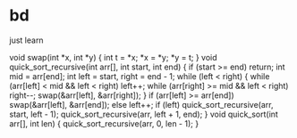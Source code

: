 # bd
just learn

void swap(int *x, int *y) {
    int t = *x;
    *x = *y;
    *y = t;
}
void quick_sort_recursive(int arr[], int start, int end) {
    if (start >= end)
        return;
    int mid = arr[end];
    int left = start, right = end - 1;
    while (left < right) {
        while (arr[left] < mid && left < right)
            left++;
        while (arr[right] >= mid && left < right)
            right--;
        swap(&arr[left], &arr[right]);
    }
    if (arr[left] >= arr[end])
        swap(&arr[left], &arr[end]);
    else
        left++;
    if (left)
        quick_sort_recursive(arr, start, left - 1);
    quick_sort_recursive(arr, left + 1, end);
}
void quick_sort(int arr[], int len) {
    quick_sort_recursive(arr, 0, len - 1);
}
